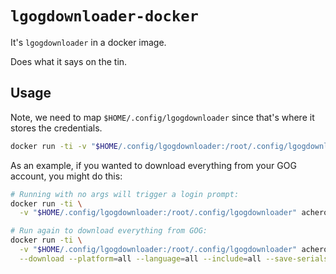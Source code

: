 # `lgogdownloader-docker`

It's `lgogdownloader` in a docker image.

Does what it says on the tin.

## Usage

Note, we need to map `$HOME/.config/lgogdownloader` since that's where it stores the credentials.

```bash
docker run -ti -v "$HOME/.config/lgogdownloader:/root/.config/lgogdownloader" acheronfail/lgogdownloader <args>
```

As an example, if you wanted to download everything from your GOG account, you might do this:

```bash
# Running with no args will trigger a login prompt:
docker run -ti \
  -v "$HOME/.config/lgogdownloader:/root/.config/lgogdownloader" acheronfail/lgogdownloader

# Run again to download everything from GOG:
docker run -ti \
  -v "$HOME/.config/lgogdownloader:/root/.config/lgogdownloader" acheronfail/lgogdownloader \
  --download --platform=all --language=all --include=all --save-serials --save-changelogs
```